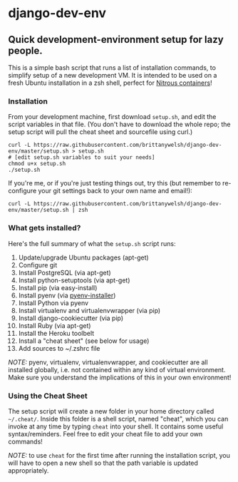 # django-dev-env
## Quick development-environment setup for lazy people.

This is a simple bash script that runs a list of installation commands, to simplify setup of a new development VM. It is intended to be used on a fresh Ubuntu installation in a zsh shell, perfect for [Nitrous containers](http://www.nitrous.io)!

### Installation

From your development machine, first download `setup.sh`, and edit the script variables in that file. (You don't have to download the whole repo; the setup script will pull the cheat sheet and sourcefile using curl.)

```
curl -L https://raw.githubusercontent.com/brittanywelsh/django-dev-env/master/setup.sh > setup.sh
# [edit setup.sh variables to suit your needs]
chmod u+x setup.sh
./setup.sh
```

If you're me, or if you're just testing things out, try this (but remember to re-configure your git settings back to your own name and email!):

```
curl -L https://raw.githubusercontent.com/brittanywelsh/django-dev-env/master/setup.sh | zsh
```

### What gets installed?

Here's the full summary of what the `setup.sh` script runs:

1. Update/upgrade Ubuntu packages (apt-get)
2. Configure git
3. Install PostgreSQL (via apt-get)
4. Install python-setuptools (via apt-get)
5. Install pip (via easy-install)
6. Install pyenv (via [pyenv-installer](https://github.com/yyuu/pyenv-installer))
7. Install Python via pyenv
8. Install virtualenv and virtualenvwrapper (via pip)
9. Install django-cookiecutter (via pip)
10. Install Ruby (via apt-get)
11. Install the Heroku toolbelt
11. Install a "cheat sheet" (see below for usage)
12. Add sources to ~/.zshrc file

*NOTE:* pyenv, virtualenv, virtualenvwrapper, and cookiecutter are all installed globally, i.e. not contained within any kind of virtual environment. Make sure you understand the implications of this in your own environment!

### Using the Cheat Sheet

The setup script will create a new folder in your home directory called `~/.cheat/`. Inside this folder is a shell script, named "cheat", which you can invoke at any time by typing `cheat` into your shell. It contains some useful syntax/reminders. Feel free to edit your cheat file to add your own commands!

*NOTE:* to use `cheat` for the first time after running the installation script, you will have to open a new shell so that the path variable is updated appropriately.